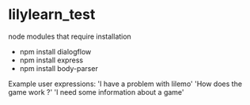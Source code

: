 # lilylearn_test

node modules that require installation

* npm install dialogflow
* npm install express
* npm install body-parser


Example user expressions:
 'I have a problem with lilemo'
 'How does the game work ?'
 'I need some information about a game'

